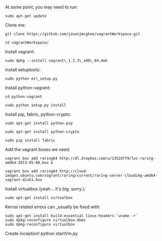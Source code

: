 At some point, you may need to run:

	sudo apt-get update


Clone me:

	git clone https://github.com/jasonjmcghee/vagrantWorkspace.git

	cd vagrantWorkspace/


Install vagrant:

	sudo dpkg --install vagrant\_1.2.3\_x86\_64.deb


Install setuptools:

	sudo python ez\_setup.py


Install python-vagrant:

	cd python-vagrant

	sudo python setup.py install


Install pip, fabric, python-crypto:

	sudo apt-get install python-pip

	sudo apt-get install python-crypto

	sudo pip install fabric


Add the vagrant boxes we need:

	vagrant box add raring64 http://dl.dropbox.com/u/13510779/lxc-raring-amd64-2013-05-08.box &

	vagrant box add raring64 http://cloud-images.ubuntu.com/vagrant/raring/current/raring-server-cloudimg-amd64-vagrant-disk1.box


Install virtualbox (yeah... it's big. sorry.):

	sudo apt-get install virtualbox

Kernal related errors can _usually be fixed with:

	sudo apt-get install build-essential linux-headers-`uname -r`
	sudo dpkg-reconfigure virtualbox-dkms 
	sudo dpkg-reconfigure virtualbox

Create inception!
	python startVm.py

